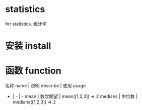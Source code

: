 # statistics
for statistics. 统计学

# 安装 install


# 函数 function

名称 name | 说明 describe | 使用 usage
- | - | -
mean | 数学期望 | mean([1,2,3]) => 2
medians | 中位数 | medians([1,2,3]) => 2
